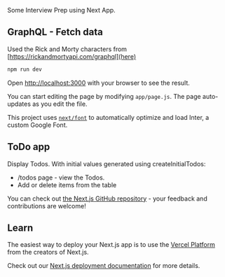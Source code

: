 Some Interview Prep using Next App.

## GraphQL - Fetch data

Used the Rick and Morty characters from [https://rickandmortyapi.com/graphql](here) 

```bash
npm run dev
```

Open [http://localhost:3000](http://localhost:3000) with your browser to see the result.

You can start editing the page by modifying `app/page.js`. The page auto-updates as you edit the file.

This project uses [`next/font`](https://nextjs.org/docs/basic-features/font-optimization) to automatically optimize and load Inter, a custom Google Font.

## ToDo app

Display Todos. With initial values generated using createInitialTodos:

- /todos page -  view the Todos.
- Add or delete items from the table

You can check out [the Next.js GitHub repository](https://github.com/vercel/next.js/) - your feedback and contributions are welcome!

## Learn

The easiest way to deploy your Next.js app is to use the [Vercel Platform](https://vercel.com/new?utm_medium=default-template&filter=next.js&utm_source=create-next-app&utm_campaign=create-next-app-readme) from the creators of Next.js.

Check out our [Next.js deployment documentation](https://nextjs.org/docs/deployment) for more details.
